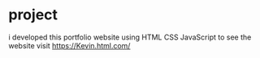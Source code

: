 # project
i developed this portfolio website using HTML CSS JavaScript to see the website visit  https://Kevin.html.com/
